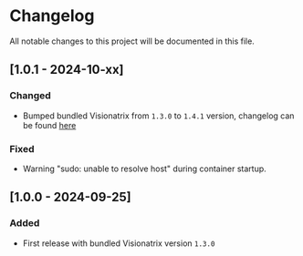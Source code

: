 # Changelog

All notable changes to this project will be documented in this file.

## [1.0.1 - 2024-10-xx]

### Changed

- Bumped bundled Visionatrix from `1.3.0` to `1.4.1` version, changelog can be found [here](https://github.com/Visionatrix/Visionatrix/releases/tag/v1.4.0)

### Fixed

- Warning "sudo: unable to resolve host" during container startup.

## [1.0.0 - 2024-09-25]

### Added

- First release with bundled Visionatrix version `1.3.0`
